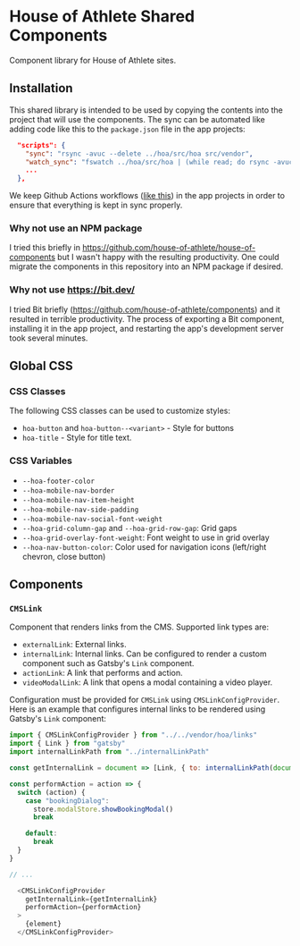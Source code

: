 # House of Athlete Shared Components

Component library for House of Athlete sites.

## Installation

This shared library is intended to be used by copying the contents into the project that will use
the components. The sync can be automated like adding code like this to the `package.json` file in
the app projects:

```json
  "scripts": {
    "sync": "rsync -avuc --delete ../hoa/src/hoa src/vendor",
    "watch_sync": "fswatch ../hoa/src/hoa | (while read; do rsync -avuc --delete ../hoa/src/hoa src/vendor; done)",
    ...
  },
```

We keep Github Actions workflows ([like
this](https://github.com/house-of-athlete/hoa_gatsby/blob/99bc81002b70cc184a664737815a4b7394cb36ac/.github/workflows/check_shared_lib.yml))
in the app projects in order to ensure that everything is kept in sync properly.

### Why not use an NPM package

I tried this briefly in https://github.com/house-of-athlete/house-of-components but I wasn't happy
with the resulting productivity. One could migrate the components in this repository into an NPM
package if desired.

### Why not use https://bit.dev/

I tried Bit briefly (https://github.com/house-of-athlete/components) and it resulted in terrible
productivity. The process of exporting a Bit component, installing it in the app project, and
restarting the app's development server took several minutes.

## Global CSS

### CSS Classes

The following CSS classes can be used to customize styles:

- `hoa-button` and `hoa-button--<variant>` - Style for buttons
- `hoa-title` - Style for title text.

### CSS Variables

- `--hoa-footer-color`
- `--hoa-mobile-nav-border`
- `--hoa-mobile-nav-item-height`
- `--hoa-mobile-nav-side-padding`
- `--hoa-mobile-nav-social-font-weight`
- `--hoa-grid-column-gap` and `--hoa-grid-row-gap`: Grid gaps
- `--hoa-grid-overlay-font-weight`: Font weight to use in grid overlay
- `--hoa-nav-button-color`: Color used for navigation icons (left/right chevron, close button)

## Components

### `CMSLink`

Component that renders links from the CMS. Supported link types are:

- `externalLink`: External links.
- `internalLink`: Internal links. Can be configured to render a custom component such as Gatsby's `Link` component.
- `actionLink`: A link that performs and action.
- `videoModalLink`: A link that opens a modal containing a video player.

Configuration must be provided for `CMSLink` using `CMSLinkConfigProvider`. Here is an example that configures internal links to be rendered using Gatsby's `Link` component:

```javascript
import { CMSLinkConfigProvider } from "../../vendor/hoa/links"
import { Link } from "gatsby"
import internalLinkPath from "../internalLinkPath"

const getInternalLink = document => [Link, { to: internalLinkPath(document) }]

const performAction = action => {
  switch (action) {
    case "bookingDialog":
      store.modalStore.showBookingModal()
      break

    default:
      break
  }
}

// ...

  <CMSLinkConfigProvider
    getInternalLink={getInternalLink}
    performAction={performAction}
  >
    {element}
  </CMSLinkConfigProvider>
```
